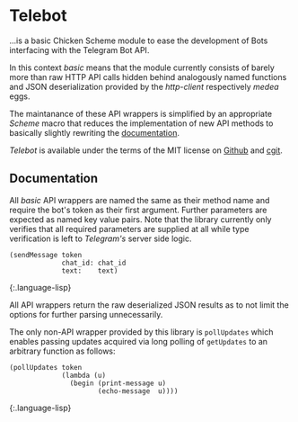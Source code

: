 # Telebot

…is a basic Chicken Scheme module to ease the development of Bots interfacing with the Telegram Bot API.

In this context _basic_ means that the module currently consists of barely more than raw HTTP API calls hidden behind analogously named functions and JSON deserialization provided by the _http-client_ respectively _medea_ eggs.

The maintanance of these API wrappers is simplified by an appropriate _Scheme_ macro that reduces the implementation of new API methods to basically slightly rewriting the [documentation].

_Telebot_ is available under the terms of the MIT license on [Github] and [cgit].

## Documentation

All _basic_ API wrappers are named the same as their method name and require the bot's token as their first argument. Further parameters are expected as named key value pairs. Note that the library currently only verifies that all required parameters are supplied at all while type verification is left to _Telegram's_ server side logic.

~~~
(sendMessage token
             chat_id: chat_id
             text:    text)
~~~
{:.language-lisp}

All API wrappers return the raw deserialized JSON results as to not limit the options for further parsing unnecessarily.

The only non-API wrapper provided by this library is `pollUpdates` which enables passing updates acquired via long polling of `getUpdates` to an arbitrary function as follows:

~~~
(pollUpdates token
             (lambda (u)
               (begin (print-message u)
                      (echo-message  u))))
~~~
{:.language-lisp}

[documentation]: https://core.telegram.org/bots/api
[Github]: https://github.com/KnairdA/telebot/
[cgit]: https://code.kummerlaender.eu/Telebot/

